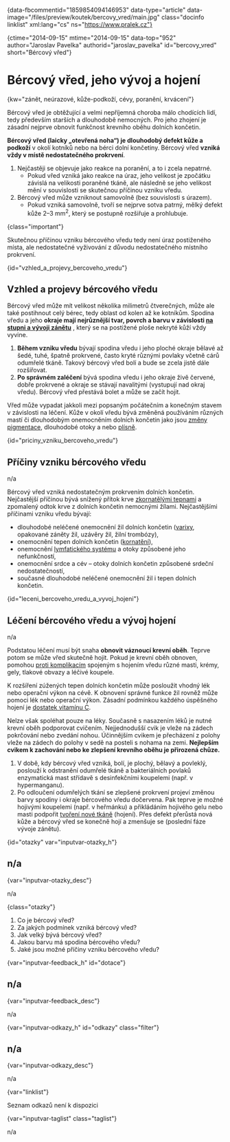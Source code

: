 
{data-fbcommentid="1859854094146953" data-type="article" data-image="/files/preview/koutek/bercovy_vred/main.jpg" class="docinfo linklist" xml:lang="cs" ns="https://www.pralek.cz"}

{ctime="2014-09-15" mtime="2014-09-15" data-top="952" author="Jaroslav Pavelka" authorid="jaroslav\_pavelka" id="bercovy\_vred" short="Bércový vřed"}

# Bércový vřed, jeho vývoj a hojení

<!-- generated attribute kw by user_updatekw.sh on 2020-09-19, do not edit -->

{kw="zánět, neúrazové, kůže-podkoží, cévy, poranění, krvácení"}

Bércový vřed je obtěžující a velmi nepříjemná choroba málo chodících lidí, tedy především starších a dlouhodobě nemocných. Pro jeho zhojení je zásadní nejprve obnovit funkčnost krevního oběhu dolních končetin.

**Bércový vřed (laicky „otevřená noha“) je dlouhodobý defekt kůže a podkoží** v okolí kotníků nebo na bérci dolní končetiny. Bércový vřed **vzniká vždy v místě nedostatečného prokrvení**.

  1. Nejčastěji se objevuje jako reakce na poranění, a to i zcela nepatrné. 
      * Pokud vřed vzniká jako reakce na úraz, jeho velikost je zpočátku závislá na velikosti poraněné tkáně, ale následně se jeho velikost mění v souvislosti se skutečnou příčinou vzniku vředu.
  2. Bércový vřed může vzniknout samovolně (bez souvislosti s úrazem). 
      * Pokud vzniká samovolně, tvoří se nejprve sotva patrný, mělký defekt kůže 2–3 mm<sup>2</sup>, který se postupně rozšiřuje a prohlubuje.

{class="important"}

Skutečnou příčinou vzniku bércového vředu tedy není úraz postiženého místa, ale nedostatečné vyživování z důvodu nedostatečného místního prokrvení.

{id="vzhled\_a\_projevy\_bercoveho\_vredu"}

## Vzhled a projevy bércového vředu

Bércový vřed může mít velikost několika milimetrů čtverečných, může ale také postihnout celý bérec, tedy oblast od kolen až ke kotníkům. Spodina vředu a jeho **okraje mají nejrůznější tvar, povrch a barvu v závislosti [na stupni a vývoji zánětu][1]** , který se na postižené ploše nekryté kůží vždy vyvine. 

  1. **Během vzniku vředu** bývají spodina vředu i jeho ploché okraje bělavé až šedé, tuhé, špatně prokrvené, často kryté různými povlaky včetně cárů odumřelé tkáně. Takový bércový vřed bolí a bude se zcela jistě dále rozšiřovat.
  2. **Po správném zaléčení** bývá spodina vředu i jeho okraje živě červené, dobře prokrvené a okraje se stávají navalitými (vystupují nad okraj vředu). Bércový vřed přestává bolet a může se začít hojit.

Vřed může vypadat jakkoli mezi popsaným počátečním a konečným stavem v závislosti na léčení. Kůže v okolí vředu bývá změněná používáním různých mastí či dlouhodobým onemocněním dolních končetin jako jsou [změny pigmentace][2], dlouhodobé otoky a nebo [plísně][3].

{id="priciny\_vzniku\_bercoveho_vredu"}

## Příčiny vzniku bércového vředu

n/a

Bércový vřed vzniká nedostatečným prokrvením dolních končetin. Nejčastější příčinou bývá snížený přítok krve [zkornatělými tepnami][4] a zpomalený odtok krve z dolních končetin nemocnými žílami. Nejčastějšími příčinami vzniku vředu bývají:

  * dlouhodobé neléčené onemocnění žil dolních končetin ([varixy][5], opakované záněty žil, uzávěry žil, žilní trombózy),
  * onemocnění tepen dolních končetin ([kornatění][6]),
  * onemocnění [lymfatického systému][7] a otoky způsobené jeho nefunkčností,
  * onemocnění srdce a cév – otoky dolních končetin způsobené srdeční nedostatečností,
  * současné dlouhodobé neléčené onemocnění žil i tepen dolních končetin.

{id="leceni\_bercoveho\_vredu\_a\_vyvoj_hojeni"}

## Léčení bércového vředu a vývoj hojení

n/a

Podstatou léčení musí být snaha **obnovit váznoucí krevní oběh**. Teprve potom se může vřed skutečně hojit. Pokud je krevní oběh obnoven, pomohou [proti komplikacím][5] spojeným s hojením vředu různé masti, krémy, gely, tlakové obvazy a léčivé koupele.

K rozšíření zúžených tepen dolních končetin může posloužit vhodný lék nebo operační výkon na cévě. K obnovení správné funkce žil rovněž může pomoci lék nebo operační výkon. Zásadní podmínkou každého úspěšného hojení je [dostatek vitamínu C][8].

Nelze však spoléhat pouze na léky. Současně s nasazením léků je nutné krevní oběh podporovat cvičením. Nejjednodušší cvik je vleže na zádech pokrčování nebo zvedání nohou. Účinnějším cvikem je přecházení z polohy vleže na zádech do polohy v sedě na posteli s nohama na zemi. **Nejlepším cvikem k zachování nebo ke zlepšení krevního oběhu je přirozená chůze.**

  1. V době, kdy bércový vřed vzniká, bolí, je plochý, bělavý a povleklý, poslouží k odstranění odumřelé tkáně a bakteriálních povlaků enzymatická mast střídavě s desinfekčními koupelemi (např. v hypermanganu).
  2. Po odloučení odumřelých tkání se zlepšené prokrvení projeví změnou barvy spodiny i okraje bércového vředu dočervena. Pak teprve je možné hojivými koupelemi (např. v heřmánku) a přikládáním hojivého gelu nebo masti podpořit [tvoření nové tkáně][9] (hojení). Přes defekt přerůstá nová kůže a bércový vřed se konečně hojí a zmenšuje se (poslední fáze vývoje zánětu).

{id="otazky" var="inputvar-otazky_h"}

## n/a

{var="inputvar-otazky_desc"}

n/a

{class="otazky"}

  1. Co je bércový vřed?
  2. Za jakých podmínek vzniká bércový vřed?
  3. Jak velký bývá bércový vřed?
  4. Jakou barvu má spodina bércového vředu?
  5. Jaké jsou možné příčiny vzniku bércového vředu?

{var="inputvar-feedback_h" id="dotace"}

## n/a

{var="inputvar-feedback_desc"}

n/a

{var="inputvar-odkazy_h" id="odkazy" class="filter"}

## n/a

{var="inputvar-odkazy_desc"}

n/a

{var="linklist"}

Seznam odkazů není k dispozici

{var="inputvar-taglist" class="taglist"}

n/a

 [1]: zanet
 [2]: opalovani
 [3]: plisne_kuze
 [4]: cholesterol
 [5]: krvacejici_varix
 [6]: srdecni_infarkt
 [7]: lymfaticke_uzliny
 [8]: krvaceni_dasni
 [9]: lecba_zanetu

